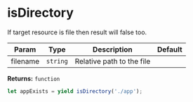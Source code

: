 isDirectory
==

If target resource is file then result will false too.

| Param  | Type                | Description  | Default   |
| ------ | ------------------- | ------------ | --------- |
| filename | `string` | Relative path to the file | 


__Returns:__ `function` 



```js
let appExists = yield isDirectory('./app');
```

